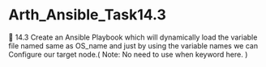 # Arth_Ansible_Task14.3

🔰 14.3 Create an Ansible Playbook which will dynamically load the variable file named same as OS_name and just by using the variable names we can Configure our target node.( Note: No need to use when keyword here. )
